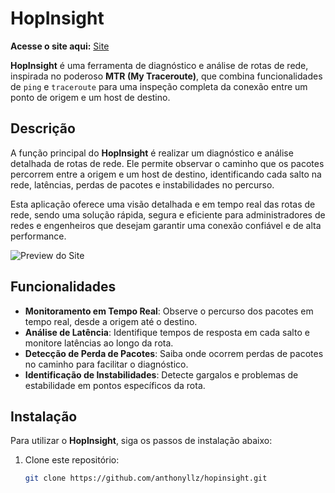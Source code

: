 # HopInsight

**Acesse o site aqui:** [Site](https://anthonyllz.github.io/HopInsight/html/index.html)

**HopInsight** é uma ferramenta de diagnóstico e análise de rotas de rede, inspirada no poderoso **MTR (My Traceroute)**, que combina funcionalidades de `ping` e `traceroute` para uma inspeção completa da conexão entre um ponto de origem e um host de destino.

## Descrição

A função principal do **HopInsight** é realizar um diagnóstico e análise detalhada de rotas de rede. Ele permite observar o caminho que os pacotes percorrem entre a origem e um host de destino, identificando cada salto na rede, latências, perdas de pacotes e instabilidades no percurso.

Esta aplicação oferece uma visão detalhada e em tempo real das rotas de rede, sendo uma solução rápida, segura e eficiente para administradores de redes e engenheiros que desejam garantir uma conexão confiável e de alta performance.

![Preview do Site](img/preview.gif)

## Funcionalidades

- **Monitoramento em Tempo Real**: Observe o percurso dos pacotes em tempo real, desde a origem até o destino.
- **Análise de Latência**: Identifique tempos de resposta em cada salto e monitore latências ao longo da rota.
- **Detecção de Perda de Pacotes**: Saiba onde ocorrem perdas de pacotes no caminho para facilitar o diagnóstico.
- **Identificação de Instabilidades**: Detecte gargalos e problemas de estabilidade em pontos específicos da rota.

## Instalação

Para utilizar o **HopInsight**, siga os passos de instalação abaixo:

1. Clone este repositório:
   ```bash
   git clone https://github.com/anthonyllz/hopinsight.git
